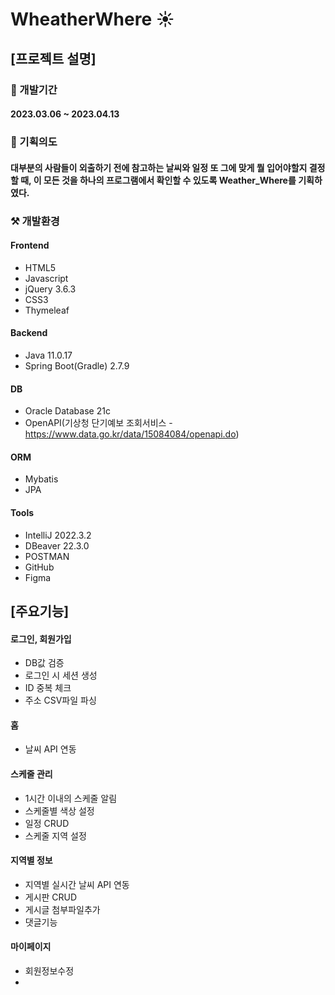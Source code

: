 # WheatherWhere :sunny:

## [프로젝트 설명]
### :date: 개발기간
#### 2023.03.06 ~ 2023.04.13

### :pushpin: 기획의도
#### 대부분의 사람들이 외출하기 전에 참고하는 날씨와 일정 또 그에 맞게 뭘 입어야할지 결정할 때, 이 모든 것을 하나의 프로그램에서 확인할 수 있도록 Weather_Where를 기획하였다.

### ⚒️ 개발환경
#### Frontend
- HTML5
- Javascript
- jQuery 3.6.3
- CSS3
- Thymeleaf
#### Backend
- Java 11.0.17
- Spring Boot(Gradle) 2.7.9
#### DB
- Oracle Database 21c
- OpenAPI(기상청 단기예보 조회서비스 - https://www.data.go.kr/data/15084084/openapi.do)
#### ORM
- Mybatis
- JPA
#### Tools
- IntelliJ 2022.3.2
- DBeaver 22.3.0
- POSTMAN
- GitHub
- Figma

## [주요기능]
#### 로그인, 회원가입
- DB값 검증
- 로그인 시 세션 생성
- ID 중복 체크
- 주소 CSV파일 파싱
#### 홈
- 날씨 API 연동
#### 스케줄 관리
- 1시간 이내의 스케줄 알림
- 스케줄별 색상 설정
- 일정 CRUD
- 스케줄 지역 설정
#### 지역별 정보
- 지역별 실시간 날씨 API 연동
- 게시판 CRUD
- 게시글 첨부파일추가
- 댓글기능
#### 마이페이지
- 회원정보수정
- 


